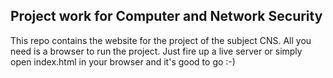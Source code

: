 ## Project work for Computer and Network Security
This repo contains the website for the project of the subject CNS. All you need is a browser to run the project. Just fire up
a live server or simply open index.html in your browser and it's good to go :-)